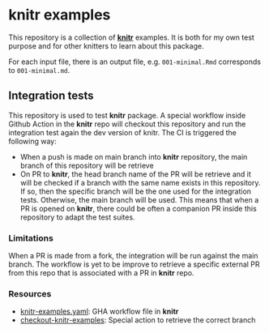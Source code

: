 # knitr examples

This repository is a collection of [**knitr**](http://yihui.org/knitr/) examples. It is both for my own test purpose and for other knitters to learn about this package.

For each input file, there is an output file, e.g. `001-minimal.Rmd` corresponds to `001-minimal.md`.

## Integration tests

This repository is used to test **knitr** package. A special workflow inside Github Action in the **knitr** repo will checkout this repository and run the integration test again the dev version of knitr. The CI is triggered the following way: 

* When a push is made on main branch into **knitr** repository, the main branch of this repository will be retrieve
* On PR to **knitr**, the head branch name of the PR will be retrieve and it will be checked if a branch with the same name exists in this repository. If so, then the specific branch will be the one used for the integration tests. Otherwise, the main branch will be used. This means that when a PR is opened on **knitr**, there could be often a companion PR inside this repository to adapt the test suites.

### Limitations

When a PR is made from a fork, the integration will be run against the main branch. The workflow is yet to be improve to retrieve a specific external PR from this repo that is associated with a PR in **knitr** repo.

### Resources

- [knitr-examples.yaml](https://github.com/yihui/knitr/blob/master/.github/workflows/knitr-examples.yaml): GHA workflow file in **knitr**
- [checkout-knitr-examples](https://github.com/yihui/knitr/blob/master/.github/actions/checkout-knitr-examples/action.yml): Special action to retrieve the correct branch
